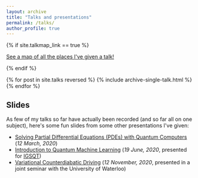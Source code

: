 ```yaml
---
layout: archive
title: "Talks and presentations"
permalink: /talks/
author_profile: true
---
```


{% if site.talkmap_link == true %}

<p style="text-decoration:underline;"><a href="/talkmap.html">See a map of all the places I've given a talk!</a></p>

{% endif %}

{% for post in site.talks reversed %}
  {% include archive-single-talk.html %}
{% endfor %}

## Slides

As few of my talks so far have actually been recorded (and so far all on one subject), here's some fun slides from some other presentations I've given:

* [Solving Partial Differential Equations (PDEs) with Quantum Computers](http://ievutec.github.io/files/AWE_presentation.pdf) (_12 March, 2020_)
* [Introduction to Quantum Machine Learning](http://ievutec.github.io/files/IGSQT_pres) (_19 June, 2020_, presented for [IGSQT](https://igsqt.ac.uk/))
* [Variational Counterdiabatic Driving](http://ievutec.github.io/files/CD_Driving.pdf) (_12 November, 2020_, presented in a joint seminar with the University of Waterloo)


